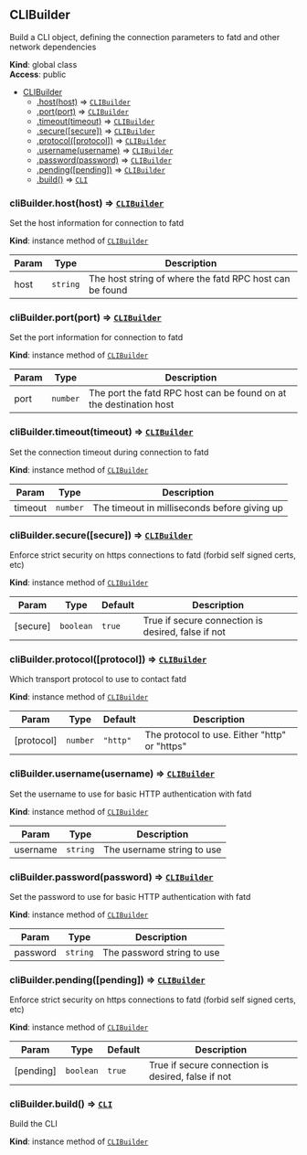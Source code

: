 <a name="CLIBuilder"></a>

## CLIBuilder
Build a CLI object, defining the connection parameters to fatd and other network dependencies

**Kind**: global class  
**Access**: public  

* [CLIBuilder](#CLIBuilder)
    * [.host(host)](#CLIBuilder+host) ⇒ [<code>CLIBuilder</code>](#CLIBuilder)
    * [.port(port)](#CLIBuilder+port) ⇒ [<code>CLIBuilder</code>](#CLIBuilder)
    * [.timeout(timeout)](#CLIBuilder+timeout) ⇒ [<code>CLIBuilder</code>](#CLIBuilder)
    * [.secure([secure])](#CLIBuilder+secure) ⇒ [<code>CLIBuilder</code>](#CLIBuilder)
    * [.protocol([protocol])](#CLIBuilder+protocol) ⇒ [<code>CLIBuilder</code>](#CLIBuilder)
    * [.username(username)](#CLIBuilder+username) ⇒ [<code>CLIBuilder</code>](#CLIBuilder)
    * [.password(password)](#CLIBuilder+password) ⇒ [<code>CLIBuilder</code>](#CLIBuilder)
    * [.pending([pending])](#CLIBuilder+pending) ⇒ [<code>CLIBuilder</code>](#CLIBuilder)
    * [.build()](#CLIBuilder+build) ⇒ [<code>CLI</code>](#CLI)

<a name="CLIBuilder+host"></a>

### cliBuilder.host(host) ⇒ [<code>CLIBuilder</code>](#CLIBuilder)
Set the host information for connection to fatd

**Kind**: instance method of [<code>CLIBuilder</code>](#CLIBuilder)  

| Param | Type | Description |
| --- | --- | --- |
| host | <code>string</code> | The host string of where the fatd RPC host can be found |

<a name="CLIBuilder+port"></a>

### cliBuilder.port(port) ⇒ [<code>CLIBuilder</code>](#CLIBuilder)
Set the port information for connection to fatd

**Kind**: instance method of [<code>CLIBuilder</code>](#CLIBuilder)  

| Param | Type | Description |
| --- | --- | --- |
| port | <code>number</code> | The port the fatd RPC host can be found on at the destination host |

<a name="CLIBuilder+timeout"></a>

### cliBuilder.timeout(timeout) ⇒ [<code>CLIBuilder</code>](#CLIBuilder)
Set the connection timeout during connection to fatd

**Kind**: instance method of [<code>CLIBuilder</code>](#CLIBuilder)  

| Param | Type | Description |
| --- | --- | --- |
| timeout | <code>number</code> | The timeout in milliseconds before giving up |

<a name="CLIBuilder+secure"></a>

### cliBuilder.secure([secure]) ⇒ [<code>CLIBuilder</code>](#CLIBuilder)
Enforce strict security on https connections to fatd (forbid self signed certs, etc)

**Kind**: instance method of [<code>CLIBuilder</code>](#CLIBuilder)  

| Param | Type | Default | Description |
| --- | --- | --- | --- |
| [secure] | <code>boolean</code> | <code>true</code> | True if secure connection is desired, false if not |

<a name="CLIBuilder+protocol"></a>

### cliBuilder.protocol([protocol]) ⇒ [<code>CLIBuilder</code>](#CLIBuilder)
Which transport protocol to use to contact fatd

**Kind**: instance method of [<code>CLIBuilder</code>](#CLIBuilder)  

| Param | Type | Default | Description |
| --- | --- | --- | --- |
| [protocol] | <code>number</code> | <code>&quot;http&quot;</code> | The protocol to use. Either "http" or "https" |

<a name="CLIBuilder+username"></a>

### cliBuilder.username(username) ⇒ [<code>CLIBuilder</code>](#CLIBuilder)
Set the username to use for basic HTTP authentication with fatd

**Kind**: instance method of [<code>CLIBuilder</code>](#CLIBuilder)  

| Param | Type | Description |
| --- | --- | --- |
| username | <code>string</code> | The username string to use |

<a name="CLIBuilder+password"></a>

### cliBuilder.password(password) ⇒ [<code>CLIBuilder</code>](#CLIBuilder)
Set the password to use for basic HTTP authentication with fatd

**Kind**: instance method of [<code>CLIBuilder</code>](#CLIBuilder)  

| Param | Type | Description |
| --- | --- | --- |
| password | <code>string</code> | The password string to use |

<a name="CLIBuilder+pending"></a>

### cliBuilder.pending([pending]) ⇒ [<code>CLIBuilder</code>](#CLIBuilder)
Enforce strict security on https connections to fatd (forbid self signed certs, etc)

**Kind**: instance method of [<code>CLIBuilder</code>](#CLIBuilder)  

| Param | Type | Default | Description |
| --- | --- | --- | --- |
| [pending] | <code>boolean</code> | <code>true</code> | True if secure connection is desired, false if not |

<a name="CLIBuilder+build"></a>

### cliBuilder.build() ⇒ [<code>CLI</code>](#CLI)
Build the CLI

**Kind**: instance method of [<code>CLIBuilder</code>](#CLIBuilder)  
